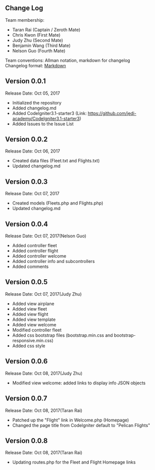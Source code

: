 ## Change Log

Team membership:  

- Taran Rai (Captain / Zeroth Mate)
- Chris Kwon (First Mate)
- Judy Zhu (Second Mate)
- Benjamin Wang (Third Mate)
- Nelson Guo (Fourth Mate)

Team conventions: Allman notation, markdown for changelog  
Changelog format: [Markdown](https://github.com/adam-p/markdown-here/wiki/Markdown-Cheatsheet) 

## Version 0.0.1

Release Date: Oct 05, 2017

- Initialized the repository
- Added changelog.md
- Added CodeIgniter3.1-starter3 (Link: https://github.com/jedi-academy/CodeIgniter3.1-starter3)
- Added Issues to the Issue List

## Version 0.0.2

Release Date: Oct 06, 2017

- Created data files (Fleet.txt and Flights.txt)
- Updated changelog.md

## Version 0.0.3

Release Date: Oct 07, 2017

- Created models (Fleets.php and Flights.php)
- Updated changelog.md

## Version 0.0.4

Release Date: Oct 07, 2017(Nelson Guo)

- Added controller fleet
- Added controller flight
- Added controller welcome
- Added controller info and subcontrollers
- Added comments

## Version 0.0.5

Release Date: Oct 07, 2017(Judy Zhu)

- Added view airplane
- Added view fleet
- Added view flight
- Added view template
- Added view welcome
- Modified controller fleet
- Added css bootstrap files (bootstrap.min.css and bootstrap-responsive.min.css)
- Added css style

## Version 0.0.6

Release Date: Oct 08, 2017(Judy Zhu)

- Modified view welcome: added links to display info JSON objects

## Version 0.0.7

Release Date: Oct 08, 2017(Taran Rai)

- Patched up the "Flight" link in Welcome.php (Homepage)
- Changed the page title from CodeIgniter default to "Pelican Flights"

## Version 0.0.8

Release Date: Oct 08, 2017(Taran Rai)

- Updating routes.php for the Fleet and Flight Homepage links

